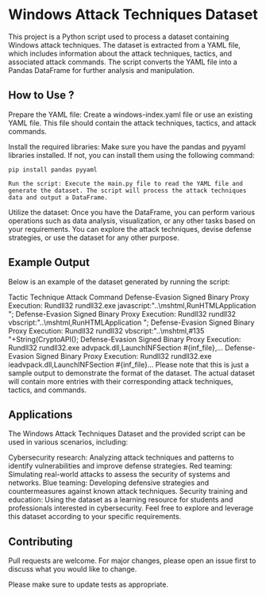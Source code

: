 # Windows Attack Techniques Dataset
This project is a Python script used to process a dataset containing Windows attack techniques. The dataset is extracted from a YAML file, which includes information about the attack techniques, tactics, and associated attack commands. The script converts the YAML file into a Pandas DataFrame for further analysis and manipulation.

## How to Use ? 
Prepare the YAML file: Create a windows-index.yaml file or use an existing YAML file. This file should contain the attack techniques, tactics, and attack commands.

Install the required libraries: Make sure you have the pandas and pyyaml libraries installed. If not, you can install them using the following command:

```pip install pandas pyyaml```

```Run the script: Execute the main.py file to read the YAML file and generate the dataset. The script will process the attack techniques data and output a DataFrame.```

Utilize the dataset: Once you have the DataFrame, you can perform various operations such as data analysis, visualization, or any other tasks based on your requirements. You can explore the attack techniques, devise defense strategies, or use the dataset for any other purpose.

## Example Output
Below is an example of the dataset generated by running the script:

Tactic	Technique	Attack Command
Defense-Evasion	Signed Binary Proxy Execution: Rundll32	rundll32.exe javascript:"..\mshtml,RunHTMLApplication ";
Defense-Evasion	Signed Binary Proxy Execution: Rundll32	rundll32 vbscript:"..\mshtml,RunHTMLApplication ";
Defense-Evasion	Signed Binary Proxy Execution: Rundll32	rundll32 vbscript:"..\mshtml,#135 "+String(CryptoAPI();
Defense-Evasion	Signed Binary Proxy Execution: Rundll32	rundll32.exe advpack.dll,LaunchINFSection #{inf_file},...
Defense-Evasion	Signed Binary Proxy Execution: Rundll32	rundll32.exe ieadvpack.dll,LaunchINFSection #{inf_file}...
Please note that this is just a sample output to demonstrate the format of the dataset. The actual dataset will contain more entries with their corresponding attack techniques, tactics, and commands.

## Applications

The Windows Attack Techniques Dataset and the provided script can be used in various scenarios, including:

Cybersecurity research: Analyzing attack techniques and patterns to identify vulnerabilities and improve defense strategies.
Red teaming: Simulating real-world attacks to assess the security of systems and networks.
Blue teaming: Developing defensive strategies and countermeasures against known attack techniques.
Security training and education: Using the dataset as a learning resource for students and professionals interested in cybersecurity.
Feel free to explore and leverage this dataset according to your specific requirements.

## Contributing

Pull requests are welcome. For major changes, please open an issue first
to discuss what you would like to change.

Please make sure to update tests as appropriate.
